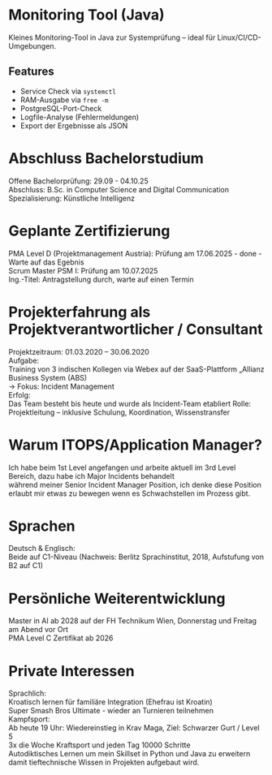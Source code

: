 # Monitoring Tool (Java)

Kleines Monitoring-Tool in Java zur Systemprüfung – ideal für Linux/CI/CD-Umgebungen.

## Features

- Service Check via `systemctl`
- RAM-Ausgabe via `free -m`
- PostgreSQL-Port-Check
- Logfile-Analyse (Fehlermeldungen)
- Export der Ergebnisse als JSON

# Abschluss Bachelorstudium<br/>
  Offene Bachelorprüfung: 29.09 - 04.10.25<br/>
  Abschluss: B.Sc. in Computer Science and Digital Communication<br/>
  Spezialisierung: Künstliche Intelligenz<br/>

# Geplante Zertifizierung<br/>
  PMA Level D (Projektmanagement Austria): Prüfung am 17.06.2025 - done - Warte auf das Egebnis<br/>
  Scrum Master PSM I: Prüfung am 10.07.2025<br/>
  Ing.-Titel: Antragstellung durch, warte auf einen Termin<br/>
  
# Projekterfahrung als Projektverantwortlicher / Consultant<br/>
  Projektzeitraum: 01.03.2020 – 30.06.2020<br/>
  Aufgabe:<br/>
  Training von 3 indischen Kollegen via Webex auf der SaaS-Plattform „Allianz Business System (ABS)<br/>
    → Fokus: Incident Management<br/>
  Erfolg:<br/>
  Das Team besteht bis heute und wurde als Incident-Team etabliert
  Rolle:
  Projektleitung – inklusive Schulung, Koordination, Wissenstransfer

# Warum ITOPS/Application Manager?<br/>

Ich habe beim 1st Level angefangen und arbeite aktuell im 3rd Level Bereich, dazu habe ich Major Incidents behandelt<br/>
während meiner Senior Incident Manager Position, ich denke diese Position erlaubt mir etwas zu bewegen wenn es Schwachstellen im Prozess gibt.

# Sprachen<br/>
  Deutsch & Englisch:<br/>
  Beide auf C1-Niveau (Nachweis: Berlitz Sprachinstitut, 2018, Aufstufung von B2 auf C1)<br/>
  
# Persönliche Weiterentwicklung<br/>

  Master in AI ab 2028 auf der FH Technikum Wien, Donnerstag und Freitag am Abend vor Ort<br/>
  PMA Level C Zertifikat ab 2026<br/>
  
# Private Interessen<br/>
  Sprachlich:<br/>
  Kroatisch lernen für familiäre Integration (Ehefrau ist Kroatin)<br/>
  Super Smash Bros Ultimate - wieder an Turnieren teilnehmen<br/>
  Kampfsport:<br/>
  Ab heute 19 Uhr: Wiedereinstieg in Krav Maga, Ziel: Schwarzer Gurt / Level 5<br/>
  3x die Woche Kraftsport und jeden Tag 10000 Schritte<br/>
  Autodiktisches Lernen um mein Skillset in Python und Java zu erweitern damit tieftechnische Wissen in Projekten aufgebaut wird.
